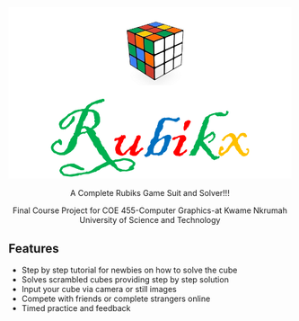 [CopyrightLicense]:./license.md
<p align="center">
<img src="resources/images/logo.PNG">
</p>
<p align="center">
    A Complete Rubiks Game Suit and Solver!!!
</p>
<p align="center">
	Final Course Project for COE 455-Computer Graphics-at Kwame Nkrumah University of Science and Technology
</p>

<!------------------------------------------Features----------------------------------------------------->
<h2>Features</h2>
<p>
  <ul>
    <li>Step by step tutorial for newbies on how to solve the cube</li>
    <li>Solves scrambled cubes providing step by step solution</li>
    <li>Input your cube via camera or still images</li>
    <li>Compete with friends or complete strangers online</li>
    <li>Timed practice and feedback</li>
  </ul>
 </p>
